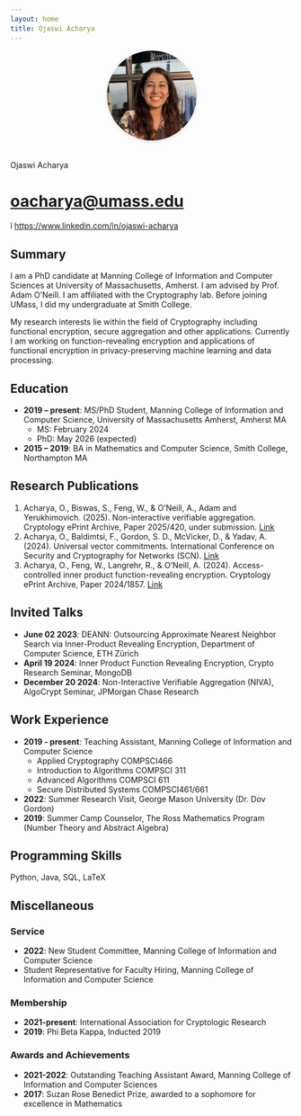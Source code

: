 ```yaml
---
layout: home
title: Ojaswi Acharya
---
```


<!-- Profile Photo -->
<p style="text-align:center; margin-bottom: 2rem;">
  <img src="assets/img/photo.jpg" alt="Ojaswi Acharya" style="width:160px; height:160px; object-fit:cover; border-radius:50%; box-shadow:0 2px 8px rgba(0,0,0,0.10);">
</p>

<!-- Main content from Ojaswi Acharya.md -->
Ojaswi Acharya
# oacharya@umass.edu
ï https://www.linkedin.com/in/ojaswi-acharya

## Summary
I am a PhD candidate at Manning College of Information and Computer Sciences at University of Massachusetts, Amherst. I am advised by Prof. Adam O’Neill. I am affiliated with the Cryptography lab. Before joining UMass, I did my undergraduate at Smith College.

My research interests lie within the field of Cryptography including functional encryption, secure aggregation and other applications. Currently I am working on function-revealing encryption and applications of functional encryption in privacy-preserving machine learning and data processing.

## Education
- **2019 – present**: MS/PhD Student, Manning College of Information and Computer Science, University of Massachusetts Amherst, Amherst MA
  - MS: February 2024
  - PhD: May 2026 (expected)
- **2015 – 2019**: BA in Mathematics and Computer Science, Smith College, Northampton MA

## Research Publications
1. Acharya, O., Biswas, S., Feng, W., & O’Neill, A., Adam and Yerukhimovich. (2025). Non-interactive verifiable aggregation. Cryptology ePrint Archive, Paper 2025/420, under submission. [Link](https://eprint.iacr.org/2025/420)
2. Acharya, O., Baldimtsi, F., Gordon, S. D., McVicker, D., & Yadav, A. (2024). Universal vector commitments. International Conference on Security and Cryptography for Networks (SCN). [Link](https://eprint.iacr.org/2024/680)
3. Acharya, O., Feng, W., Langrehr, R., & O’Neill, A. (2024). Access-controlled inner product function-revealing encryption. Cryptology ePrint Archive, Paper 2024/1857. [Link](https://eprint.iacr.org/2024/1857)

## Invited Talks
- **June 02 2023**: DEANN: Outsourcing Approximate Nearest Neighbor Search via Inner-Product Revealing Encryption, Department of Computer Science, ETH Zürich
- **April 19 2024**: Inner Product Function Revealing Encryption, Crypto Research Seminar, MongoDB
- **December 20 2024**: Non-Interactive Verifiable Aggregation (NIVA), AlgoCrypt Seminar, JPMorgan Chase Research

## Work Experience
- **2019 - present**: Teaching Assistant, Manning College of Information and Computer Science
  - Applied Cryptography COMPSCI466
  - Introduction to Algorithms COMPSCI 311
  - Advanced Algorithms COMPSCI 611
  - Secure Distributed Systems COMPSCI461/661
- **2022**: Summer Research Visit, George Mason University (Dr. Dov Gordon)
- **2019**: Summer Camp Counselor, The Ross Mathematics Program (Number Theory and Abstract Algebra)

## Programming Skills
Python, Java, SQL, LaTeX

## Miscellaneous
### Service
- **2022**: New Student Committee, Manning College of Information and Computer Science
- Student Representative for Faculty Hiring, Manning College of Information and Computer Science

### Membership
- **2021-present**: International Association for Cryptologic Research
- **2019**: Phi Beta Kappa, Inducted 2019

### Awards and Achievements
- **2021-2022**: Outstanding Teaching Assistant Award, Manning College of Information and Computer Sciences
- **2017**: Suzan Rose Benedict Prize, awarded to a sophomore for excellence in Mathematics
